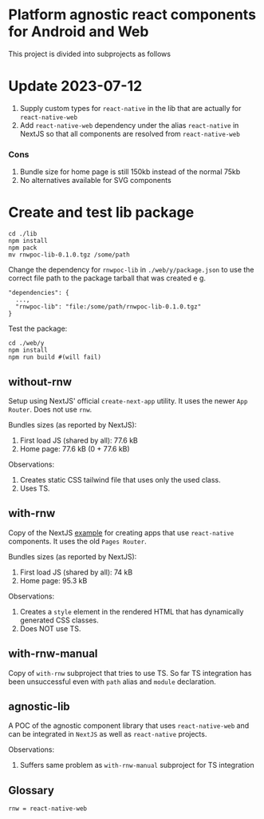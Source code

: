 # Platform agnostic react components for Android and Web
This project is divided into subprojects as follows

# Update 2023-07-12
1. Supply custom types for `react-native` in the lib that are actually for `react-native-web`
2. Add `react-native-web` dependency under the alias `react-native` in NextJS so that all components are resolved from `react-native-web`
### Cons
1. Bundle size for home page is still 150kb instead of the normal 75kb
2. No alternatives available for SVG components

# Create and test lib package
```
cd ./lib
npm install
npm pack
mv rnwpoc-lib-0.1.0.tgz /some/path
```
Change the dependency for `rnwpoc-lib` in `./web/y/package.json` to use the correct file path to the package tarball that was created e g.
```
"dependencies": {
  ...,
  "rnwpoc-lib": "file:/some/path/rnwpoc-lib-0.1.0.tgz"
}
```
Test the package:
```
cd ./web/y
npm install
npm run build #(will fail)
```

## without-rnw
Setup using NextJS' official `create-next-app` utility. It uses the newer `App Router`. Does not use `rnw`.

Bundles sizes (as reported by NextJS):
1. First load JS (shared by all): 77.6 kB
2. Home page: 77.6 kB (0 + 77.6 kB)

Observations:
1. Creates static CSS tailwind file that uses only the used class.
2. Uses TS.

## with-rnw
Copy of the NextJS [example](https://github.com/vercel/next.js/tree/canary/examples/with-react-native-web) for creating apps that use `react-native` components. It uses the old `Pages Router`.

Bundles sizes (as reported by NextJS):
1. First load JS (shared by all): 74 kB
2. Home page: 95.3 kB

Observations:
1. Creates a `style` element in the rendered HTML that has dynamically generated CSS classes.
2. Does NOT use TS.

## with-rnw-manual
Copy of `with-rnw` subproject that tries to use TS.
So far TS integration has been unsuccessful even with `path` alias and `module` declaration.

## agnostic-lib
A POC of the agnostic component library that uses `react-native-web` and can be integrated in `NextJS` as well as `react-native` projects.

Observations:
1. Suffers same problem as `with-rnw-manual` subproject for TS integration


## Glossary
```
rnw = react-native-web
```
